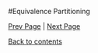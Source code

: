 #Equivalence Partitioning

[Prev Page](https://github.com/Krithika-Balan2290/Software-Testing-Techniques/blob/master/Docs/pairs.md) | [Next Page](https://github.com/Krithika-Balan2290/Software-Testing-Techniques/blob/master/Docs/boundary.md)
 
 [Back to contents](https://github.com/Krithika-Balan2290/Software-Testing-Techniques/blob/master/Index.md)
